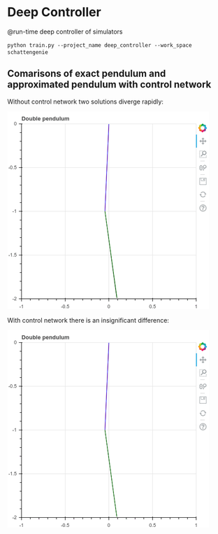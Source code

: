 # Deep Controller

@run-time deep controller of simulators

```
python train.py --project_name deep_controller --work_space schattengenie
```


## Comarisons of exact pendulum and approximated pendulum with control network

Without control network two solutions diverge rapidly:

![](before.gif)

With control network there is an insignificant difference:

![](after.gif)